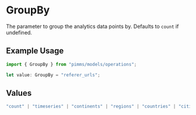 # GroupBy

The parameter to group the analytics data points by. Defaults to `count` if undefined.

## Example Usage

```typescript
import { GroupBy } from "pimms/models/operations";

let value: GroupBy = "referer_urls";
```

## Values

```typescript
"count" | "timeseries" | "continents" | "regions" | "countries" | "cities" | "devices" | "browsers" | "os" | "trigger" | "triggers" | "referers" | "referer_urls" | "top_links" | "top_urls" | "utm_sources" | "utm_mediums" | "utm_campaigns" | "utm_terms" | "utm_contents"
```